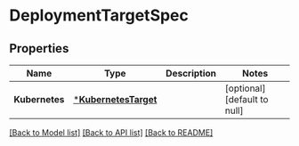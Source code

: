 # DeploymentTargetSpec

## Properties
Name | Type | Description | Notes
------------ | ------------- | ------------- | -------------
**Kubernetes** | [***KubernetesTarget**](KubernetesTarget.md) |  | [optional] [default to null]

[[Back to Model list]](../README.md#documentation-for-models) [[Back to API list]](../README.md#documentation-for-api-endpoints) [[Back to README]](../README.md)


